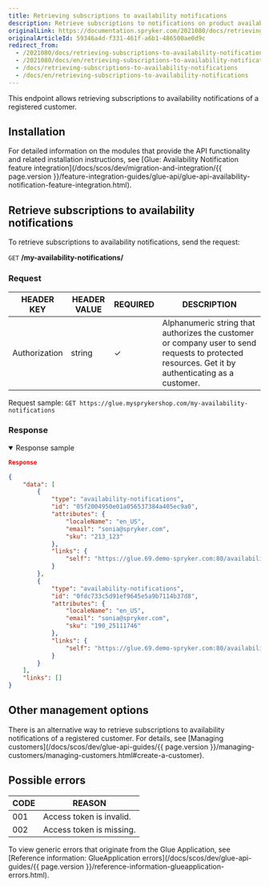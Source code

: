 ```yaml
---
title: Retrieving subscriptions to availability notifications
description: Retrieve subscriptions to notifications on product availability via Glue API
originalLink: https://documentation.spryker.com/2021080/docs/retrieving-subscriptions-to-availability-notifications
originalArticleId: 59346a4d-f331-461f-a6b1-486500ae0d9c
redirect_from:
  - /2021080/docs/retrieving-subscriptions-to-availability-notifications
  - /2021080/docs/en/retrieving-subscriptions-to-availability-notifications
  - /docs/retrieving-subscriptions-to-availability-notifications
  - /docs/en/retrieving-subscriptions-to-availability-notifications
---
```


This endpoint allows retrieving subscriptions to availability notifications of a registered customer.

## Installation
For detailed information on the modules that provide the API functionality and related installation instructions, see [Glue: Availability Notification feature integration](/docs/scos/dev/migration-and-integration/{{ page.version }}/feature-integration-guides/glue-api/glue-api-availability-notification-feature-integration.html).

## Retrieve subscriptions to availability notifications

To retrieve subscriptions to availability notifications, send the request:

`GET` **/my-availability-notifications/**

### Request

| HEADER KEY | HEADER VALUE | REQUIRED | DESCRIPTION |
|-|-|-|-|
| Authorization | string | &check; | Alphanumeric string that authorizes the customer or company user to send requests to protected resources. Get it by authenticating as a customer. |

Request sample: `GET https://glue.mysprykershop.com/my-availability-notifications`

### Response

<details open><summary>Response sample</summary>

```json
Response

{
    "data": [
        {
            "type": "availability-notifications",
            "id": "05f2004950e01a056537384a405ec9a0",
            "attributes": {
                "localeName": "en_US",
                "email": "sonia@spryker.com",
                "sku": "213_123"
            },
            "links": {
                "self": "https://glue.69.demo-spryker.com:80/availability-notifications/05f2004950e01a056537384a405ec9a0"
            }
        },
        {
            "type": "availability-notifications",
            "id": "0fdc733c5d91ef9645e5a9b7114b37d8",
            "attributes": {
                "localeName": "en_US",
                "email": "sonia@spryker.com",
                "sku": "190_25111746"
            },
            "links": {
                "self": "https://glue.69.demo-spryker.com:80/availability-notifications/0fdc733c5d91ef9645e5a9b7114b37d8"
            }
        }
    ],
    "links": []
}

```

</details>

## Other management options
There is an alternative way to retrieve subscriptions to availability notifications of a registered customer. For details, see [Managing customers](/docs/scos/dev/glue-api-guides/{{ page.version }}/managing-customers/managing-customers.html#create-a-customer).

## Possible errors

| CODE | REASON |
|-|-|
| 001 | Access token is invalid. |
| 002 | Access token is missing. |

To view generic errors that originate from the Glue Application, see [Reference information: GlueApplication errors](/docs/scos/dev/glue-api-guides/{{ page.version }}/reference-information-glueapplication-errors.html).











